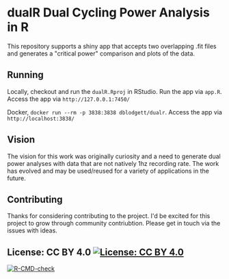 # dualR Dual Cycling Power Analysis in R

This repository supports a shiny app that accepts two overlapping .fit files and generates a "critical power" comparison and plots of the data.

## Running

Locally, checkout and run the `dualR.Rproj` in RStudio. Run the app via `app.R`. Access the app via `http://127.0.0.1:7450/`

Docker, `docker run --rm -p 3838:3838 dblodgett/dualr`. Access the app via `http://localhost:3838/`

## Vision

The vision for this work was originally curiosity and a need to generate dual power analyses with data that are not natively 1hz recording rate. The work has evolved and may be used/reused for a variety of applications in the future.

## Contributing

Thanks for considering contributing to the project. I'd be excited for this project to grow through community contriubtion. Please get in touch via the issues with ideas.

## License: CC BY 4.0 [![License: CC BY 4.0](https://licensebuttons.net/l/by/4.0/80x15.png)](https://creativecommons.org/licenses/by/4.0/)

<!-- badges: start -->
[![R-CMD-check](https://github.com/dblodgett-cycling/dualR/workflows/R-CMD-check/badge.svg)](https://github.com/dblodgett-cycling/dualR/actions)
<!-- badges: end -->